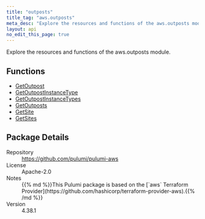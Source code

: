 ```yaml
---
title: "outposts"
title_tag: "aws.outposts"
meta_desc: "Explore the resources and functions of the aws.outposts module."
layout: api
no_edit_this_page: true
---
```


<!-- WARNING: this file was generated by Pulumi Docs Generator. -->
<!-- Do not edit by hand unless you're certain you know what you are doing! -->

Explore the resources and functions of the aws.outposts module.

<h2 id="functions">Functions</h2>
<ul class="api">
    <li><a href="getoutpost" title="GetOutpost"><span class="api-symbol api-symbol--function"></span>GetOutpost</a></li>
    <li><a href="getoutpostinstancetype" title="GetOutpostInstanceType"><span class="api-symbol api-symbol--function"></span>GetOutpostInstanceType</a></li>
    <li><a href="getoutpostinstancetypes" title="GetOutpostInstanceTypes"><span class="api-symbol api-symbol--function"></span>GetOutpostInstanceTypes</a></li>
    <li><a href="getoutposts" title="GetOutposts"><span class="api-symbol api-symbol--function"></span>GetOutposts</a></li>
    <li><a href="getsite" title="GetSite"><span class="api-symbol api-symbol--function"></span>GetSite</a></li>
    <li><a href="getsites" title="GetSites"><span class="api-symbol api-symbol--function"></span>GetSites</a></li>
</ul>

<h2 id="package-details">Package Details</h2>
<dl class="package-details">
	<dt>Repository</dt>
	<dd><a href="https://github.com/pulumi/pulumi-aws">https://github.com/pulumi/pulumi-aws</a></dd>
	<dt>License</dt>
	<dd>Apache-2.0</dd>
	<dt>Notes</dt>
	<dd>{{% md %}}This Pulumi package is based on the [`aws` Terraform Provider](https://github.com/hashicorp/terraform-provider-aws).{{% /md %}}</dd>
	<dt>Version</dt>
	<dd>4.38.1</dd>
</dl>

